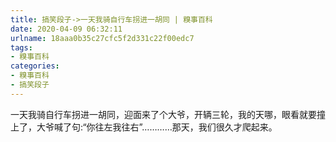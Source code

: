 ```yaml
---
title: 搞笑段子->一天我骑自行车拐进一胡同 | 糗事百科
date: 2020-04-09 06:32:11
urlname: 18aaa0b35c27cfc5f2d331c22f00edc7
tags: 
- 糗事百科
categories:
- 糗事百科
- 搞笑段子
---
```

一天我骑自行车拐进一胡同，迎面来了个大爷，开辆三轮，我的天哪，眼看就要撞上了，大爷喊了句:“你往左我往右”…………那天，我们很久才爬起来。


